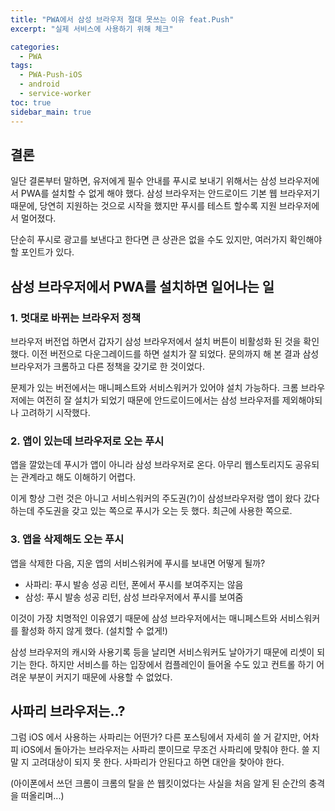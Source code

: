 ```yaml
---
title: "PWA에서 삼성 브라우저 절대 못쓰는 이유 feat.Push"
excerpt: "실제 서비스에 사용하기 위해 체크"

categories:
  - PWA
tags:
  - PWA-Push-iOS
  - android
  - service-worker
toc: true
sidebar_main: true
---
```


## 결론

일단 결론부터 말하면, 유저에게 필수 안내를 푸시로 보내기 위해서는 삼성 브라우저에서 PWA를 설치할 수 없게 해야 했다. 삼성 브라우저는 안드로이드 기본 웹 브라우저기 때문에, 당연히 지원하는 것으로 시작을 했지만 푸시를 테스트 할수록 지원 브라우저에서 멀어졌다.

단순히 푸시로 광고를 보낸다고 한다면 큰 상관은 없을 수도 있지만, 여러가지 확인해야 할 포인트가 있다.

## 삼성 브라우저에서 PWA를 설치하면 일어나는 일

### 1. 멋대로 바뀌는 브라우저 정책

브라우저 버전업 하면서 갑자기 삼성 브라우저에서 설치 버튼이 비활성화 된 것을 확인했다. 이전 버전으로 다운그레이드를 하면 설치가 잘 되었다. 문의까지 해 본 결과 삼성 브라우저가 크롬하고 다른 정책을 갖기로 한 것이었다.

문제가 있는 버전에서는 매니페스트와 서비스워커가 있어야 설치 가능하다. 크롬 브라우저에는 여전히 잘 설치가 되었기 때문에 안드로이드에서는 삼성 브라우저를 제외해야되나 고려하기 시작했다.

### 2. 앱이 있는데 브라우저로 오는 푸시

앱을 깔았는데 푸시가 앱이 아니라 삼성 브라우저로 온다. 아무리 웹스토리지도 공유되는 관계라고 해도 이해하기 어렵다.

이게 항상 그런 것은 아니고 서비스워커의 주도권(?)이 삼성브라우저랑 앱이 왔다 갔다 하는데 주도권을 갖고 있는 쪽으로 푸시가 오는 듯 했다. 최근에 사용한 쪽으로.

### 3. 앱을 삭제해도 오는 푸시

앱을 삭제한 다음, 지운 앱의 서비스워커에 푸시를 보내면 어떻게 될까?

- 사파리: 푸시 발송 성공 리턴, 폰에서 푸시를 보여주지는 않음
- 삼성: 푸시 발송 성공 리턴, 삼성 브라우저에서 푸시를 보여줌

이것이 가장 치명적인 이유였기 때문에 삼성 브라우저에서는 매니페스트와 서비스워커를 활성화 하지 않게 했다. (설치할 수 없게!)

삼성 브라우저의 캐시와 사용기록 등을 날리면 서비스워커도 날아가기 때문에 리셋이 되기는 한다. 하지만 서비스를 하는 입장에서 컴플레인이 들어올 수도 있고 컨트롤 하기 어려운 부분이 커지기 때문에 사용할 수 없었다.

## 사파리 브라우저는..?

그럼 iOS 에서 사용하는 사파리는 어떤가? 다른 포스팅에서 자세히 쓸 거 같지만, 어차피 iOS에서 돌아가는 브라우저는 사파리 뿐이므로 무조건 사파리에 맞춰야 한다. 쓸 지 말 지 고려대상이 되지 못 한다. 사파리가 안된다고 하면 대안을 찾아야 한다.

(아이폰에서 쓰던 크롬이 크롬의 탈을 쓴 웹킷이었다는 사실을 처음 알게 된 순간의 충격을 떠올리며...)
